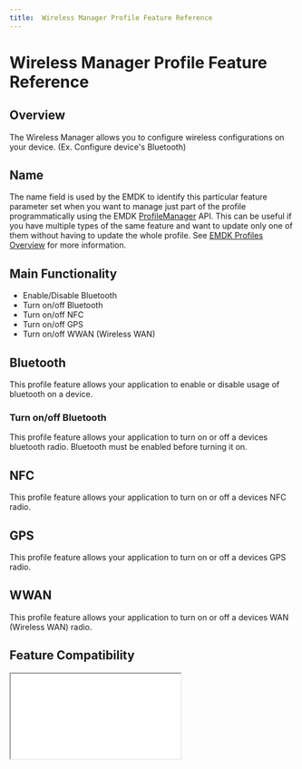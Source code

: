 ```yaml
---
title:  Wireless Manager Profile Feature Reference
---
```

# Wireless Manager Profile Feature Reference

## Overview

The Wireless Manager allows you to configure wireless configurations on your device. (Ex. Configure device's Bluetooth)  

## Name
The name field is used by the EMDK to identify this particular feature parameter set when you want to manage just part of the profile programmatically using the EMDK [ProfileManager](../api/ProfileManager) API. This can be useful if you have multiple types of the same feature and want to update only one of them without having to update the whole profile. See [EMDK Profiles Overview](../guide/profiles/usingwizard) for more information.

## Main Functionality

* Enable/Disable Bluetooth
* Turn on/off Bluetooth
* Turn on/off NFC
* Turn on/off GPS
* Turn on/off WWAN (Wireless WAN)


## Bluetooth
This profile feature allows your application to enable or disable usage of bluetooth on a device.

### Turn on/off Bluetooth
This profile feature allows your application to turn on or off a devices bluetooth radio. Bluetooth must be enabled
before turning it on.

## NFC
This profile feature allows your application to turn on or off a devices NFC radio.

## GPS
This profile feature allows your application to turn on or off a devices GPS radio.

## WWAN 
This profile feature allows your application to turn on or off a devices WAN (Wireless WAN) radio.


## Feature Compatibility

<iframe src="compare.html#mx=4.3&csp=WirelessMgr&os=All&embed=true"></iframe> 


